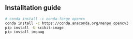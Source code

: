 ## Installtation guide

```bash
# conda install -c conda-forge opencv
conda install -c https://conda.anaconda.org/menpo opencv3
pip install -U scikit-image
pip install imgaug
```
